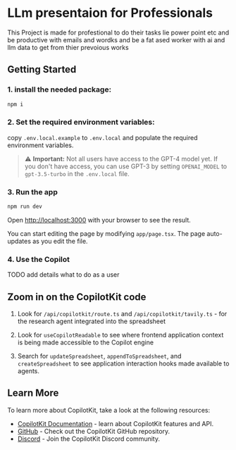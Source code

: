 # LLm presentaion for Professionals

This Project is made for profestional to do their tasks lie power point etc and be productive with emails and wordks and be a fat ased worker with ai and llm data to get from thier prevoious works



## Getting Started

### 1. install the needed package:

```bash
npm i
```

### 2. Set the required environment variables:

copy `.env.local.example` to `.env.local` and populate the required environment variables.

> ⚠️ **Important:** Not all users have access to the GPT-4 model yet. If you don't have access, you can use GPT-3 by setting `OPENAI_MODEL` to `gpt-3.5-turbo` in the `.env.local` file.

### 3. Run the app

```bash
npm run dev
```

Open [http://localhost:3000](http://localhost:3000) with your browser to see the result.

You can start editing the page by modifying `app/page.tsx`. The page auto-updates as you edit the file.

### 4. Use the Copilot

TODO add details what to do as a user

## Zoom in on the CopilotKit code

1. Look for `/api/copilotkit/route.ts` and `/api/copilotkit/tavily.ts` - for the research agent integrated into the spreadsheet

2. Look for `useCopilotReadable` to see where frontend application context is being made accessible to the Copilot engine

3. Search for `updateSpreadsheet`, `appendToSpreadsheet`, and `createSpreadsheet` to see application interaction hooks made available to agents.

## Learn More

To learn more about CopilotKit, take a look at the following resources:

- [CopilotKit Documentation](https://docs.copilotkit.ai/getting-started/quickstart-chatbot) - learn about CopilotKit features and API.
- [GitHub](https://github.com/CopilotKit/CopilotKit) - Check out the CopilotKit GitHub repository.
- [Discord](https://discord.gg/6dffbvGU3D) - Join the CopilotKit Discord community.
